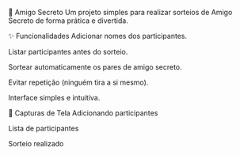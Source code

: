 🎁 Amigo Secreto
Um projeto simples para realizar sorteios de Amigo Secreto de forma prática e divertida.

✨ Funcionalidades
Adicionar nomes dos participantes.

Listar participantes antes do sorteio.

Sortear automaticamente os pares de amigo secreto.

Evitar repetição (ninguém tira a si mesmo).

Interface simples e intuitiva.

📸 Capturas de Tela
Adicionando participantes

Lista de participantes

Sorteio realizado
